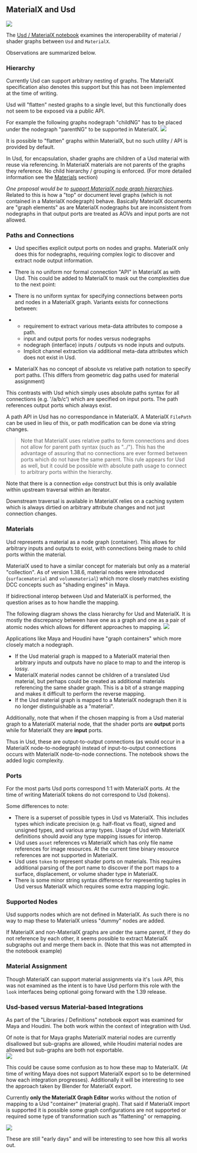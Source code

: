 ## MaterialX and Usd

![](images/usd_materialx_interop.png)

The [Usd / MaterialX
notebook](../pymaterialx/notebooks/mtlx_definitions_libraries_notebook.html)
examines the interoperability of material / shader graphs between `Usd`
and `MaterialX`.

Observations are summarized below.

### Hierarchy

Currently Usd can support arbitrary nesting of graphs. The MaterialX
specification also denotes this support but this has not been
implemented at the time of writing.

Usd will \"flatten\" nested graphs to a single level, but this
functionally does not seem to be exposed via a public API.

For example the following graphs nodegraph \"childNG\" has to be placed
under the nodegraph \"parentNG\" to be supported in MaterialX.
![](images/nested_nodegraphs.png)

It is possible to \"flatten\" graphs within MaterialX, but no such
utility / API is provided by default.

In Usd, for encapsulation, shader graphs are children of a Usd material
with reuse via referencing. In MaterialX materials are not parents of
the graphs they reference. No child hierarchy / grouping is enforced.
(For more detailed information see the [Materials](#materials) section)

*One proposal would be to [support MaterialX node graph
hierarchies](https://github.com/AcademySoftwareFoundation/MaterialX/issues/1272)*.
Related to this is how a \"top\" or document level graphs (which is not
contained in a MaterialX nodegraph) behave. Basically MaterialX
documents are \"graph elements\" as are MaterialX nodegraphs but are
inconsistent from nodegraphs in that output ports are treated as AOVs
and input ports are not allowed.

### Paths and Connections

-   Usd specifies explicit output ports on nodes and graphs. MaterialX
    only does this for nodegraphs, requiring complex logic to discover
    and extract node output information.

-   There is no uniform nor formal connection \"API\" in MaterialX as
    with Usd. This could be added to MaterialX to mask out the
    complexities due to the next point:

-   There is no uniform syntax for specifying connections between ports
    and nodes in a MaterialX graph. Variants exists for connections
    between:

-   -   requirement to extract various meta-data attributes to compose a
        path.
    -   input and output ports for nodes versus nodegraphs
    -   nodegraph (interface) inputs / outputs vs node inputs and
        outputs.
    -   Implicit channel extraction via additional meta-data attributes
        which does not exist in Usd.

-   MaterialX has no concept of absolute vs relative path notation to
    specify port paths. (This differs from geometric dag paths used for
    material assignment)

This contrasts with Usd which simply uses absolute paths syntax for all
connections (e.g. \'/a/b/c\') which are specified on input ports. The
path references output ports which always exist.

A path API in Usd has no correspondance in MaterialX. A MaterialX
`FilePath` can be used in lieu of this, or path modification can be done
via string changes.

> Note that MaterialX uses relative paths to form connections and does
> not allow for parent path syntax (such as \"../\"). This has the
> advantage of assuring that no connections are ever formed between
> ports which do not have the same parent. This rule appears for Usd as
> well, but it could be possible with absolute path usage to connect to
> arbitrary ports within the hierarchy.

Note that there is a connection `edge` construct but this is only
available within upstream traversal within an iterator.

Downstream traversal is available in MaterialX relies on a caching
system which is always dirtied on arbitrary attribute changes and not
just connection changes.

### Materials

Usd represents a material as a node graph (container). This allows for
arbitrary inputs and outputs to exist, with connections being made to
child ports within the material.

MaterialX used to have a similar concept for materials but only as a
material \"collection\". As of version 1.38.6, material nodes were
introduced (`surfacematerial` and `volumematerial`) which more closely
matches existing DCC concepts such as \"shading engines\" in Maya.

If bidirectional interop between Usd and MaterialX is performed, the
question arises as to how handle the mapping.

The following diagram shows the class hierarchy for Usd and MaterialX.
It is mostly the discrepancy between have one as a graph and one as a
pair of atomic nodes which allows for different approaches to mapping.
![](images/usd_material_vs_mtlx_material.png)

Applications like Maya and Houdini have \"graph containers\" which more
closely match a nodegraph.

-   If the Usd material graph is mapped to a MaterialX material then
    arbitrary inputs and outputs have no place to map to and the interop
    is lossy.
-   MaterialX material nodes cannot be children of a translated Usd
    material, but perhaps could be created as additional materials
    referencing the same shader graph. This is a bit of a strange
    mapping and makes it difficult to perform the reverse mapping.
-   If the Usd material graph is mapped to a MaterialX nodegraph then it
    is no longer distinguishable as a \"material\".

Additionally, note that when if the chosen mapping is from a Usd
material graph to a MaterialX material node, that the shader ports are
**output** ports while for MaterialX they are **input** ports.

Thus in Usd, these are output-to-output connections (as would occur in a
MaterialX node-to-nodegraph) instead of input-to-output connections
occurs with MaterialX node-to-node connections. The notebook shows the
added logic complexity.

### Ports

For the most parts Usd ports correspond 1:1 with MaterialX ports. At the
time of writing MaterialX tokens do not correspond to Usd (tokens).

Some differences to note:

-   There is a superset of possible types in Usd vs MaterialX. This
    includes types which indicate precision (e.g. half-float vs float),
    signed and unsigned types, and various array types. Usage of Usd
    with MaterialX definitions should avoid any type mapping issues for
    interop.
-   Usd uses `asset` references vs MaterialX which has only file name
    references for image resources. At the current time binary resource
    references are not supported in MaterialX.
-   Usd uses `token` to represent shader ports on materials. This
    requires additional parsing of the port name to discover if the port
    maps to a surface, displacement, or volume shader type in MaterialX.
-   There is some minor string syntax difference for representing tuples
    in Usd versus MaterialX which requires some extra mapping logic.

### Supported Nodes

Usd supports nodes which are not defined in MaterialX. As such there is
no way to map these to MaterialX unless \"dummy\" nodes are added.

If MaterialX and non-MaterialX graphs are under the same parent, if they
do not reference by each other, it seems possible to extract MaterialX
subgraphs out and merge them back in. (Note that this was not attempted
in the notebook example)

### Material Assignment

Though MaterialX can support material assignments via it\'s `look` API,
this was not examined as the intent is to have Usd perform this role
with the `look` interfaces being optional going forward with the 1.39
release.

### Usd-based versus Material-based Integrations

As part of the \"Libraries / Definitions\" notebook export was examined
for Maya and Houdini. The both work within the context of integration
with Usd.

Of note is that for Maya graphs MaterialX material nodes are currently
disallowed but sub-graphs are allowed, while Houdini material nodes are
allowed but sub-graphs are both not exportable.\
![](images/houdini_disallowed_nodes.png)

This could be cause some confusion as to how these map to MaterialX. (At
time of writing Maya does not support MaterialX export so to be
determined how each integration progresses). Additionally it will be
interesting to see the approach taken by Blender for MaterialX export.

Currently **only the MaterialX Graph Editor** works without the notion
of mapping to a Usd \"container\" (material graph). That said if
MaterialX import is supported it is possible some graph configurations
are not supported or required some type of transformation such as
\"flattening\" or remapping.

![](images/graph_editor_supported.png)

These are still \"early days\" and will be interesting to see how this
all works out.


